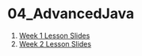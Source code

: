 # 04_AdvancedJava

1. [Week 1 Lesson Slides](https://docs.google.com/presentation/d/14kLJjgbK7U9y4RwNF7HCAwX3ROql3coPsGXy7VFGw4c/edit)
2. [Week 2 Lesson Slides](https://docs.google.com/presentation/d/1yMBYyff0aaqAQfARDBqKbiEGHmZBJ3c1kIuQsubFGHA/edit)
